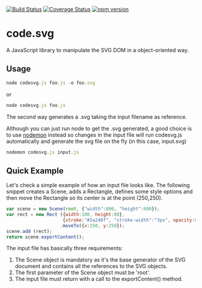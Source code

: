[![Build Status](https://travis-ci.org/figurebelow/code.svg.svg?branch=master)](https://travis-ci.org/figurebelow/code.svg)
[![Coverage Status](https://coveralls.io/repos/github/figurebelow/code.svg/badge.svg?branch=master)](https://coveralls.io/github/figurebelow/code.svg?branch=master)
[![npm version](https://badge.fury.io/js/code.svg.svg)](https://badge.fury.io/js/code.svg)

# code.svg
A JavaScript library to manipulate the SVG DOM in a object-oriented way.  

## Usage 

```javascript
node codesvg.js foo.js -o foo.svg
```
or
```javascript
node codesvg.js foo.js
```
The second way generates a .svg taking the input filename as reference.

Although you can just run node to get the .svg generated, a good choice is to use [nodemon](https://github.com/remy/nodemon) instead so changes in the input file will run codesvg.js automatically and generate the svg file on the fly (in this case, input.svg)

```javascript
nodemon codesvg.js input.js
```

## Quick Example

Let's check a simple example of how an input file looks like.
The following snippet creates a Scene, adds a Rectangle, defines some style options and then move the Rectangle so its center
is at the point (250,250).

```javascript
var scene = new Scene(root, {"width":800, "height":600});
var rect = new Rect ({width:100, height:80},
                     {stroke:"#2a240f", "stroke-width":"3px", opacity:0.6})
                    .moveTo({x:250, y:250});
scene.add (rect);
return scene.exportContent();
```

The input file has basically three requirements:

1. The Scene object is mandatory as it's the base generator of the SVG document and contains all the references to the SVG objects.
2. The first parameter of the Scene object must be 'root'.
3. The input file must return with a call to the exportContent() method.
